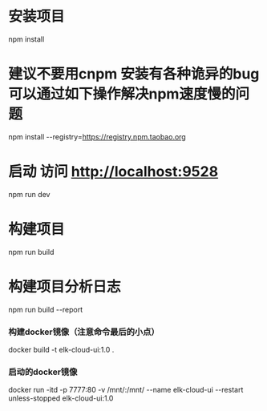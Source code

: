 # 安装项目
npm install

# 建议不要用cnpm  安装有各种诡异的bug 可以通过如下操作解决npm速度慢的问题
npm install --registry=https://registry.npm.taobao.org

# 启动  访问 [http://localhost:9528](http://localhost:9528)
npm run dev

# 构建项目
npm run build

# 构建项目分析日志
npm run build --report

### 构建docker镜像（注意命令最后的小点） 
docker build -t elk-cloud-ui:1.0 .

### 启动的docker镜像
docker run -itd -p 7777:80 -v /mnt/:/mnt/ --name elk-cloud-ui --restart unless-stopped  elk-cloud-ui:1.0
```

